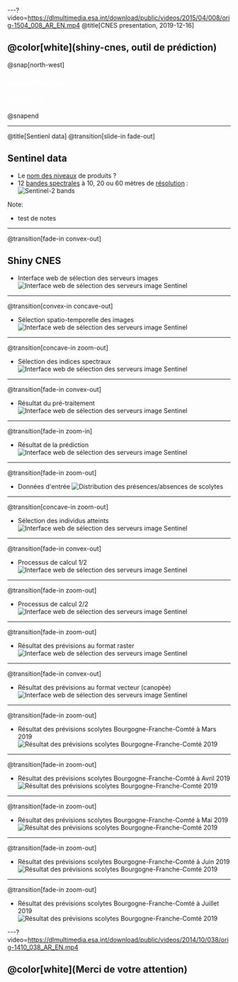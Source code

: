 ---?video=https://dlmultimedia.esa.int/download/public/videos/2015/04/008/orig-1504_008_AR_EN.mp4
@title[CNES presentation, 2019-12-16]

## @color[white](shiny-cnes, outil de prédiction)

@snap[north-west]
<h3><span style="color:white;">Pascal Obstétar</span></h3>
<h4><span style="color:white;">2019-04-15</span></h4>
@snapend 


---
@title[Sentienl data]
@transition[slide-in fade-out]
## Sentinel data
- Le [nom des niveaux](http://www.cesbio.ups-tlse.fr/multitemp/?p=2766) de produits ?
- 12 [bandes spectrales](https://sentinel.esa.int/web/sentinel/user-guides/sentinel-2-msi/resolutions/radiometric) à 10, 20 ou 60 mètres de [résolution](https://sentinel.esa.int/web/sentinel/user-guides/sentinel-2-msi/resolutions/spatial) :
    ![Sentinel-2 bands](https://landsat.gsfc.nasa.gov/wp-content/uploads/2015/06/Landsat.v.Sentinel-2.png)
    
Note:
- test de notes

---
@transition[fade-in convex-out]
## Shiny CNES
- Interface web de sélection des serveurs images
![Interface web de sélection des serveurs image Sentinel](https://github.com/pobsteta/cnes_pres/raw/master/images/shinycnes2501.png)

---
@transition[convex-in concave-out]
- Sélection spatio-temporelle des images
![Interface web de sélection des serveurs image Sentinel](https://github.com/pobsteta/cnes_pres/raw/master/images/shinycnes2502.png)

---
@transition[concave-in zoom-out]
- Sélection des indices spectraux
![Interface web de sélection des serveurs image Sentinel](https://github.com/pobsteta/cnes_pres/raw/master/images/shinycnes03.png)

---
@transition[fade-in convex-out]
- Résultat du pré-traitement
![Interface web de sélection des serveurs image Sentinel](https://github.com/pobsteta/cnes_pres/raw/master/images/shinycnes2504.png)

---
@transition[fade-in zoom-in]
- Résultat de la prédiction
![Interface web de sélection des serveurs image Sentinel](https://github.com/pobsteta/cnes_pres/raw/master/images/shinycnes2505.png)

---
@transition[fade-in zoom-out]
- Données d'entrée
![Distribution des présences/absences de scolytes](https://github.com/pobsteta/cnes_pres/raw/master/images/CIgreen25.png)

---
@transition[concave-in zoom-out]
- Sélection des individus atteints
![Interface web de sélection des serveurs image Sentinel](https://github.com/pobsteta/cnes_pres/raw/master/images/shinycnes09.png)

---
@transition[fade-in convex-out]
- Processus de calcul 1/2
![Interface web de sélection des serveurs image Sentinel](https://github.com/pobsteta/cnes_pres/raw/master/images/poster01.png)

---
@transition[fade-in zoom-out]
- Processus de calcul 2/2
![Interface web de sélection des serveurs image Sentinel](https://github.com/pobsteta/cnes_pres/raw/master/images/poster02.png)

---
@transition[fade-in zoom-out]
- Résultat des prévisions au format raster
![Interface web de sélection des serveurs image Sentinel](https://github.com/pobsteta/cnes_pres/raw/master/images/predict_fr25.png)

---
@transition[fade-in convex-out]
- Résultat des prévisions au format vecteur (canopée)
![Interface web de sélection des serveurs image Sentinel](https://github.com/pobsteta/cnes_pres/raw/master/images/predict_fr_vect25.png)

---
@transition[fade-in zoom-out]
- Résultat des prévisions scolytes Bourgogne-Franche-Comté à Mars 2019
![Résultat des prévisions scolytes Bourgogne-Franche-Comté 2019](https://github.com/pobsteta/cnes_pres/raw/master/images/frame_2019-03-15.png)

---
@transition[fade-in zoom-out]
- Résultat des prévisions scolytes Bourgogne-Franche-Comté à Avril 2019
![Résultat des prévisions scolytes Bourgogne-Franche-Comté 2019](https://github.com/pobsteta/cnes_pres/raw/master/images/frame_2019-04-15.png)

---
@transition[fade-in zoom-out]
- Résultat des prévisions scolytes Bourgogne-Franche-Comté à Mai 2019
![Résultat des prévisions scolytes Bourgogne-Franche-Comté 2019](https://github.com/pobsteta/cnes_pres/raw/master/images/frame_2019-05-15.png)

---
@transition[fade-in zoom-out]
- Résultat des prévisions scolytes Bourgogne-Franche-Comté à Juin 2019
![Résultat des prévisions scolytes Bourgogne-Franche-Comté 2019](https://github.com/pobsteta/cnes_pres/raw/master/images/frame_2019-06-15.png)

---
@transition[fade-in zoom-out]
- Résultat des prévisions scolytes Bourgogne-Franche-Comté à Juillet 2019
![Résultat des prévisions scolytes Bourgogne-Franche-Comté 2019](https://github.com/pobsteta/cnes_pres/raw/master/images/frame_2019-07-15.png)

---?video=https://dlmultimedia.esa.int/download/public/videos/2014/10/038/orig-1410_038_AR_EN.mp4
## @color[white](Merci de votre attention)
